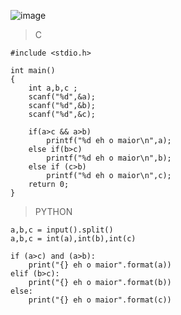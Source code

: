 ![image](https://github.com/lufffe/Beecrowd/assets/90646635/7bed0051-cf4c-4562-852a-07f4bced2144)

>C

	#include <stdio.h>

	int main() 
	{
		int a,b,c ;
		scanf("%d",&a);
		scanf("%d",&b);
		scanf("%d",&c);

		if(a>c && a>b)
			printf("%d eh o maior\n",a);
		else if(b>c)
			printf("%d eh o maior\n",b);
		else if (c>b)
			printf("%d eh o maior\n",c);
		return 0;
	}

>PYTHON

	a,b,c = input().split()
	a,b,c = int(a),int(b),int(c)

	if (a>c) and (a>b):
	    print("{} eh o maior".format(a))
	elif (b>c):
	    print("{} eh o maior".format(b))
	else:    
	    print("{} eh o maior".format(c))
